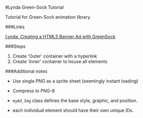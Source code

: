 #Lynda Green-Sock Tutorial

Tutorial for Green-Sock animation library.

###Links

[Lynda: Creating a HTML5 Banner Ad with GreenSock](http://www.lynda.com/HTML-tutorials/Adding-background-clouds/373558/420197-4.html)

 ###Steps
 
 1. Create 'Outer' container with a hyperlink
 2. Create 'Inner' container to house all elements
 
 
 
 
 
 ###Additional notes
 
 - Use single PNG as a sprite sheet (seemingly instant loading)
 - Compress to PNG-8
 
 
 - ```myAd_Img``` class defines the base style, graphic, and position.
 - each individual element should have their own unique IDs.
 
 

